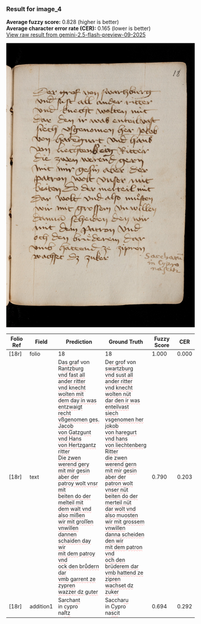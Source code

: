 ### Result for image_4
**Average fuzzy score:** 0.828 (higher is better)<br>**Average character error rate (CER):** 0.165 (lower is better)<br>[View raw result from gemini-2.5-flash-preview-09-2025](https://github.com/RISE-UNIBAS/humanities_data_benchmark/blob/main/results/2025-10-24/T0287/request_T0287_image_4.json)

<img src="https://github.com/RISE-UNIBAS/humanities_data_benchmark/blob/main/benchmarks/medieval_manuscripts/images/image_4.jpg?raw=true" alt="image_4" width="800px">

<style>
.diff { text-decoration: underline; text-decoration-color: #ffcccc; text-decoration-style: wavy; }
</style>

| Folio Ref | Field | Prediction | Ground Truth | Fuzzy Score | CER |
|-----------|-------|------------|--------------|-------------|-----|
| [18r] | folio | 18 | 18 | 1.000 | 0.000 |
| [18r] | text | D<span class="diff">as gra</span>f von R<span class="diff">antzb</span>u<span class="diff">rg<br>vnd fast all ander ritter<br>vnd </span>k<span class="diff">necht wolten mit<br>dem day in was entzwaigt<br>recht vßgenomen ges. Jacob<br>von Gatzgunt vnd Hans<br>von Hertzgantz ritter<br>Die zwen werend gery<br>mit mir gesin aber der<br>patroy wolt vnsr mit<br>beiten do der melteil mit<br>dem walt vnd also mißen<br>wir mit groſſen vnwillen<br>dannen schaiden day wir<br>mit dem patroy vnd<br>ock den bruͤdern dar<br>vmb garrent ze zypren<br>wazzer dz guter</span> | D<span class="diff">er gro</span>f von <span class="diff">swartzburg<br> vnd sust all ander ritter<br> vnd knecht wolten nüt<br> dar den ir was enteilvast<br> siech vsgenomen her jokob<br> von haregurt vnd hans<br> von liechtenberg </span>R<span class="diff">itter<br> die zwen werend gern<br> mit mir gesin aber der<br> patron wolt vnser nüt<br> beiten do der merteil nüt<br> dar wolt vnd also m</span>u<span class="diff">osten<br> wir mit grossem vnwillen<br> danna scheiden  den wir<br> mit dem patron vnd<br> och den brüderem dar<br> vmb hattend ze zipren<br> wachset dz zu</span>k<span class="diff">er</span> | 0.790 | 0.203 |
| [18r] | addition1 | Sa<span class="diff">r</span>cha<span class="diff">nt</span><br>in <span class="diff">c</span>ypro<br>na<span class="diff">ſ</span>t<span class="diff">z</span> | Sa<span class="diff">c</span>cha<span class="diff">ru</span><br><span class="diff"> </span>in <span class="diff">C</span>ypro<br><span class="diff"> </span>na<span class="diff">sci</span>t | 0.694 | 0.292 |

